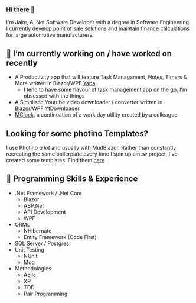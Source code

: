 ### Hi there 👋

I'm Jake, A .Net Software Developer with a degree in Software Engineering. I currently develop point of sale solutions and maintain finance calculations for large automotive manufacturers.

## 🔧 I’m currently working on / have worked on recently
- A Productivity app that will feature Task Managament, Notes, Timers & More written in Blazor/WPF [Yapa](https://github.com/jakeahumphreys/Yapa)
  - I tend to have some flavour of task management app on the go, I'm obsessed with the things
- A Simplistic Youtube video downloader / converter written in Blazor/WPF [YtDownloader](https://github.com/jakeahumphreys/YtDownloader)
- [MClock](https://github.com/jakeahumphreys/MClock), a continuation of a work day utility created by a colleague

## Looking for some photino Templates?
I use Photino *a lot* and usually with MudBlazor. Rather than constantly recreating the same boilerplate every time I spin up a new project, I've created some templates. Find them [here](https://www.nuget.org/packages/JTemplates)
 
## 🧠 Programming Skills & Experience
* .Net Framework / .Net Core
    * Blazor
    * ASP.Net
    * API Development
    * WPF
* ORMs
    * NHibernate
    * Entity Framework (Code First)
* SQL Server / Postgres
* Unit Testing
    * NUnit
    * Moq
* Methodologies
    * Agile
    * XP
    * TDD
    * Pair Programming

